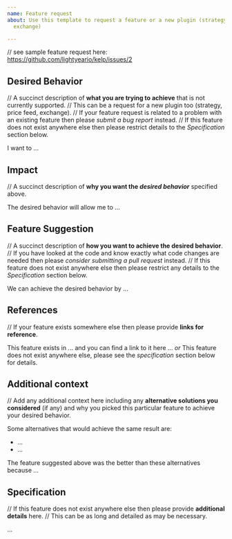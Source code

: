 ```yaml
---
name: Feature request
about: Use this template to request a feature or a new plugin (strategy, priceFeed,
  exchange)

---
```


// see sample feature request here: https://github.com/lightyeario/kelp/issues/2

## Desired Behavior
// A succinct description of **what you are trying to achieve** that is not currently supported.
// This can be a request for a new plugin too (strategy, price feed, exchange).
// If your feature request is related to a problem with an existing feature then please _submit a bug report_ instead.
// If this feature does not exist anywhere else then please restrict details to the _Specification_ section below.

I want to ...

## Impact
// A succinct description of **why you want the _desired behavior_** specified above.

The desired behavior will allow me to ...

## Feature Suggestion
// A succinct description of **how you want to achieve the desired behavior**.
// If you have looked at the code and know exactly what code changes are needed then please _consider submitting a pull request_ instead.
// If this feature does not exist anywhere else then please restrict any details to the _Specification_ section below.

We can achieve the desired behavior by ...

## References
// If your feature exists somewhere else then please provide **links for reference**.

This feature exists in ... and you can find a link to it here ...
_or_
This feature does not exist anywhere else, please see the _specification_ section below for details.

## Additional context
// Add any additional context here including any **alternative solutions you considered** (if any) and why you picked this particular feature to achieve your desired behavior.

Some alternatives that would achieve the same result are:
- ...
- ...

The feature suggested above was the better than these alternatives because ...

## Specification
// If this feature does not exist anywhere else then please provide **additional details** here.
// This can be as long and detailed as may be necessary.

...
